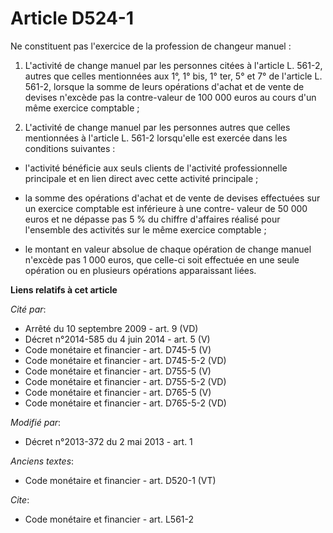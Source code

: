 # Article D524-1

Ne constituent pas l'exercice de la profession de changeur manuel : 

1. L'activité de change manuel par les personnes citées à l'article L. 561-2, autres que celles mentionnées aux 1°, 1° bis,
1° ter, 5° et 7° de l'article L. 561-2, lorsque la somme de leurs opérations d'achat et de vente de devises n'excède pas la
contre-valeur de 100 000 euros au cours d'un même exercice comptable ; 

2. L'activité de change manuel par les personnes autres que celles mentionnées à l'article L. 561-2 lorsqu'elle est exercée
dans les conditions suivantes :

- l'activité bénéficie aux seuls clients de l'activité professionnelle principale et en lien direct avec cette activité
principale ;

- la somme des opérations d'achat et de vente de devises effectuées sur un exercice comptable est inférieure à une contre-
valeur de 50 000 euros et ne dépasse pas 5 % du chiffre d'affaires réalisé pour l'ensemble des activités sur le même exercice
comptable ;

- le montant en valeur absolue de chaque opération de change manuel n'excède pas 1 000 euros, que celle-ci soit effectuée en
une seule opération ou en plusieurs opérations apparaissant liées.

**Liens relatifs à cet article**

_Cité par_:

  - Arrêté du 10 septembre 2009 - art. 9 (VD)
  - Décret n°2014-585 du 4 juin 2014 - art. 5 (V)
  - Code monétaire et financier - art. D745-5 (V)
  - Code monétaire et financier - art. D745-5-2 (VD)
  - Code monétaire et financier - art. D755-5 (V)
  - Code monétaire et financier - art. D755-5-2 (VD)
  - Code monétaire et financier - art. D765-5 (V)
  - Code monétaire et financier - art. D765-5-2 (VD)

_Modifié par_:

  - Décret n°2013-372 du 2 mai 2013 - art. 1

_Anciens textes_:

  - Code monétaire et financier - art. D520-1 (VT)

_Cite_:

  - Code monétaire et financier - art. L561-2
